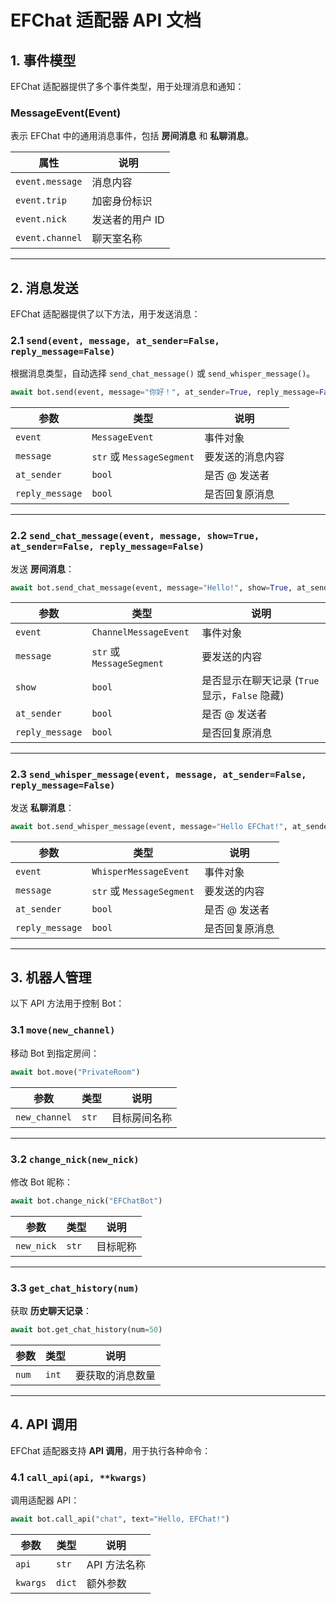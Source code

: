 # **EFChat 适配器 API 文档**

## **1. 事件模型**
EFChat 适配器提供了多个事件类型，用于处理消息和通知：

### **MessageEvent(Event)**
表示 EFChat 中的通用消息事件，包括 **房间消息** 和 **私聊消息**。

| 属性          | 说明 |
|--------------|----------------|
| `event.message` | 消息内容 |
| `event.trip` | 加密身份标识 |
| `event.nick` | 发送者的用户 ID |
| `event.channel` | 聊天室名称 |

---

## **2. 消息发送**
EFChat 适配器提供了以下方法，用于发送消息：

### **2.1 `send(event, message, at_sender=False, reply_message=False)`**
根据消息类型，自动选择 `send_chat_message()` 或 `send_whisper_message()`。

```python
await bot.send(event, message="你好！", at_sender=True, reply_message=False)
```

| 参数            | 类型 | 说明 |
|---------------|------|------|
| `event`       | `MessageEvent` | 事件对象 |
| `message`     | `str` 或 `MessageSegment` | 要发送的消息内容 |
| `at_sender`   | `bool` | 是否 @ 发送者 |
| `reply_message` | `bool` | 是否回复原消息 |

---

### **2.2 `send_chat_message(event, message, show=True, at_sender=False, reply_message=False)`**
发送 **房间消息**：

```python
await bot.send_chat_message(event, message="Hello!", show=True, at_sender=False, reply_message=False)
```

| 参数        | 类型 | 说明 |
|------------|------|------|
| `event`    | `ChannelMessageEvent` | 事件对象 |
| `message`  | `str` 或 `MessageSegment` | 要发送的内容 |
| `show`     | `bool` | 是否显示在聊天记录 (`True` 显示，`False` 隐藏) |
| `at_sender` | `bool` | 是否 @ 发送者 |
| `reply_message` | `bool` | 是否回复原消息 |

---

### **2.3 `send_whisper_message(event, message, at_sender=False, reply_message=False)`**
发送 **私聊消息**：

```python
await bot.send_whisper_message(event, message="Hello EFChat!", at_sender=False, reply_message=False)
```

| 参数        | 类型 | 说明 |
|------------|------|------|
| `event`    | `WhisperMessageEvent` | 事件对象 |
| `message`  | `str` 或 `MessageSegment` | 要发送的内容 |
| `at_sender` | `bool` | 是否 @ 发送者 |
| `reply_message` | `bool` | 是否回复原消息 |

---

## **3. 机器人管理**
以下 API 方法用于控制 Bot：

### **3.1 `move(new_channel)`**
移动 Bot 到指定房间：
```python
await bot.move("PrivateRoom")
```

| 参数 | 类型 | 说明 |
|------|------|------|
| `new_channel` | `str` | 目标房间名称 |

---

### **3.2 `change_nick(new_nick)`**
修改 Bot 昵称：
```python
await bot.change_nick("EFChatBot")
```

| 参数 | 类型 | 说明 |
|------|------|------|
| `new_nick` | `str` | 目标昵称 |

---

### **3.3 `get_chat_history(num)`**
获取 **历史聊天记录**：
```python
await bot.get_chat_history(num=50)
```

| 参数 | 类型 | 说明 |
|------|------|------|
| `num` | `int` | 要获取的消息数量 |

---

## **4. API 调用**
EFChat 适配器支持 **API 调用**，用于执行各种命令：

### **4.1 `call_api(api, **kwargs)`**
调用适配器 API：
```python
await bot.call_api("chat", text="Hello, EFChat!")
```

| 参数 | 类型 | 说明 |
|------|------|------|
| `api` | `str` | API 方法名称 |
| `kwargs` | `dict` | 额外参数 |
